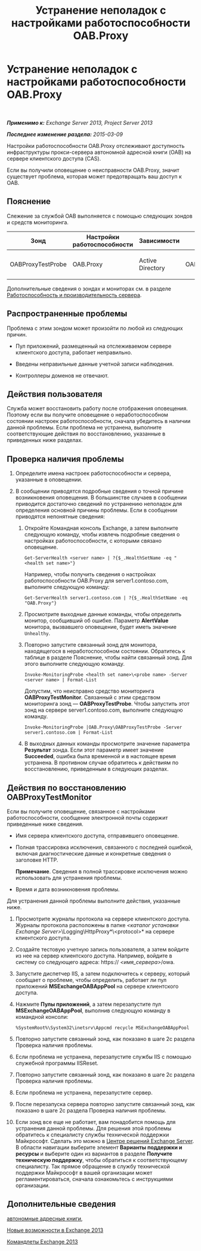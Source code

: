 ﻿---
title: Устранение неполадок с настройками работоспособности OAB.Proxy
TOCTitle: Устранение неполадок с настройками работоспособности OAB.Proxy
ms:assetid: b717fc00-a787-44d6-8ccb-0eb4b2ea9e73
ms:mtpsurl: https://technet.microsoft.com/ru-ru/library/ms.exch.scom.oab.proxy(v=EXCHG.150)
ms:contentKeyID: 53275670
ms.date: 11/14/2015
mtps_version: v=EXCHG.150
ms.translationtype: HT
---

# Устранение неполадок с настройками работоспособности OAB.Proxy

 

_**Применимо к:** Exchange Server 2013, Project Server 2013_

_**Последнее изменение раздела:** 2015-03-09_

Настройки работоспособности OAB.Proxy отслеживают доступность инфраструктуры прокси-сервера автономной адресной книги (OAB) на сервере клиентского доступа (CAS).

Если вы получили оповещение о неисправности OAB.Proxy, значит существует проблема, которая может предотвращать ваш доступ к OAB.

## Пояснение

Слежение за службой OAB выполняется с помощью следующих зондов и средств мониторинга.


<table>
<colgroup>
<col style="width: 25%" />
<col style="width: 25%" />
<col style="width: 25%" />
<col style="width: 25%" />
</colgroup>
<thead>
<tr class="header">
<th>Зонд</th>
<th>Настройки работоспособности</th>
<th>Зависимости</th>
<th>Связанные мониторы</th>
</tr>
</thead>
<tbody>
<tr class="odd">
<td><p>OABProxyTestProbe</p></td>
<td><p>OAB.Proxy</p></td>
<td><p>Active Directory</p></td>
<td><p>OABProxyTestMonitor</p></td>
</tr>
</tbody>
</table>


Дополнительные сведения о зондах и мониторах см. в разделе [Работоспособность и производительность сервера](https://technet.microsoft.com/ru-ru/library/jj150551\(v=exchg.150\)).

## Распространенные проблемы

Проблема с этим зондом может произойти по любой из следующих причин.

  - Пул приложений, размещенный на отслеживаемом сервере клиентского доступа, работает неправильно.

  - Введены неправильные данные учетной записи наблюдения.

  - Контроллеры доменов не отвечают.

## Действия пользователя

Служба может восстановить работу после отображения оповещения. Поэтому если вы получите оповещение о неработоспособном состоянии настроек работоспособности, сначала убедитесь в наличии данной проблемы. Если проблема не устранена, выполните соответствующие действия по восстановлению, указанные в приведенных ниже разделах.

## Проверка наличия проблемы

1.  Определите имена настроек работоспособности и сервера, указанные в оповещении.

2.  В сообщении приводятся подробные сведения о точной причине возникновения оповещения. В большинстве случаев в сообщении приводится достаточно сведений по устранению неполадок для определения основной причины проблемы. Если в сообщении приводятся непонятные сведения:
    
    1.  Откройте Командная консоль Exchange, а затем выполните следующую команду, чтобы извлечь подробные сведения о настройках работоспособности, с которыми связано оповещение.
        
            Get-ServerHealth <server name> | ?{$_.HealthSetName -eq "<health set name>"}
        
        Например, чтобы получить сведения о настройках работоспособности OAB.Proxy для server1.contoso.com, выполните следующую команду:
        
            Get-ServerHealth server1.contoso.com | ?{$_.HealthSetName -eq "OAB.Proxy"}
    
    2.  Просмотрите выходные данные команды, чтобы определить монитор, сообщивший об ошибке. Параметр **AlertValue** монитора, вызвавшего оповещение, будет иметь значение `Unhealthy`.
    
    3.  Повторно запустите связанный зонд для монитора, находящегося в неработоспособном состоянии. Обратитесь к таблице в разделе Пояснение, чтобы найти связанный зонд. Для этого выполните следующую команду.
        
            Invoke-MonitoringProbe <health set name>\<probe name> -Server <server name> | Format-List
        
        Допустим, что неисправно средство мониторинга **OABProxyTestMonitor**. Связанный с этим средством мониторинга зонд — **OABProxyTestProbe**. Чтобы запустить этот зонд на сервере server1.contoso.com, выполните следующую команду.
        
            Invoke-MonitoringProbe |OAB.Proxy\OABProxyTestProbe -Server server1.contoso.com | Format-List
    
    4.  В выходных данных команды просмотрите значение параметра **Результат** зонда. Если этот параметр имеет значение **Succeeded**, ошибка была временной и в настоящее время устранена. В противном случае обратитесь к действиям по восстановлению, приведенным в следующих разделах.

## Действия по восстановлению OABProxyTestMonitor

Если вы получите оповещение, связанное с настройками работоспособности, сообщение электронной почты содержит приведенные ниже сведения.

  - Имя сервера клиентского доступа, отправившего оповещение.

  - Полная трассировка исключения, связанного с последней ошибкой, включая диагностические данные и конкретные сведения о заголовке HTTP.  
    
    **Примечание**. Сведения в полной трассировке исключения можно использовать для устранения проблемы.

  - Время и дата возникновения проблемы.

Для устранения данной проблемы выполните действия, указанные ниже.

1.  Просмотрите журналы протокола на сервере клиентского доступа. Журналы протокола расположены в папке *\<каталог установки Exchange Server\>*\\Logging\\HttpProxy*\\\<protocol\>* на сервере клиентского доступа.

2.  Создайте тестовую учетную запись пользователя, а затем войдите из нее на сервер клиентского доступа. Например, войдите в систему со следующего адреса: https:// *\<имя\_сервера\>*/owa.

3.  Запустите диспетчер IIS, а затем подключитесь к серверу, который сообщает о проблеме, чтобы определить, работает ли пул приложений **MSExchangeOABAppPool** на сервере клиентского доступа.

4.  Нажмите **Пулы приложений**, а затем перезапустите пул **MSExchangeOABAppPool**, выполнив следующую команду в командной консоли:
    
        %SystemRoot%\System32\inetsrv\Appcmd recycle MSExchangeOABAppPool

5.  Повторно запустите связанный зонд, как показано в шаге 2c раздела Проверка наличия проблемы.

6.  Если проблема не устранена, перезапустите службы IIS с помощью служебной программы IISReset.

7.  Повторно запустите связанный зонд, как показано в шаге 2c раздела Проверка наличия проблемы.

8.  Если проблема не устранена, перезапустите сервер.

9.  После перезапуска сервера повторно запустите связанный зонд, как показано в шаге 2c раздела Проверка наличия проблемы.

10. Если зонд все еще не работает, вам понадобится помощь для устранения данной проблемы. Для решения этой проблемы обратитесь к специалисту службы технической поддержки Майкрософт. Сделать это можно в [Центре решений Exchange Server](http://go.microsoft.com/fwlink/p/?linkid=180809). В области навигации выберите элемент **Варианты поддержки и ресурсы** и выберите один из вариантов в разделе **Получите техническую поддержку**, чтобы обратиться к соответствующему специалисту. Так прямое обращение в службу технической поддержки Майкрософт в вашей организации может регламентироваться, сначала ознакомьтесь с инструкциями организации.

## Дополнительные сведения

[автономные адресные книги,](https://technet.microsoft.com/ru-ru/library/bb232155\(v=exchg.150\))

[Новые возможности в Exchange 2013](https://technet.microsoft.com/ru-ru/library/jj150540\(v=exchg.150\))

[Командлеты Exchange 2013](https://technet.microsoft.com/ru-ru/library/bb124413\(v=exchg.150\))

